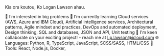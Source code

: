 Kia ora koutou, Ko Logan Lawson ahau.

👀 I’m interested in big problems
🌱 I’m currently learning Cloud services (AWS, Azure and IBM Cloud), Artificial intelligence services, Architectural patterns, Agile mindset and practices, DevOps and automated deployment, Design thinking, SQL and databases, JSON and API, Unit testing
🤝 I'm keen collaborate on your exciting project! - reach me at l.p.lawson@icloud.com
🌐 Languages: Python, R, TypeScript, JavaScript, SCSS/SASS, HTML/CSS
🔧 Tools: React, Node.js, Docker, 
